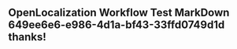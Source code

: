 <properties
ms.topic="hero-topic"
ms.test1="hero-topic"
ms.test2="test"/>

## OpenLocalization Workflow Test MarkDown 649ee6e6-e986-4d1a-bf43-33ffd0749d1d thanks!
